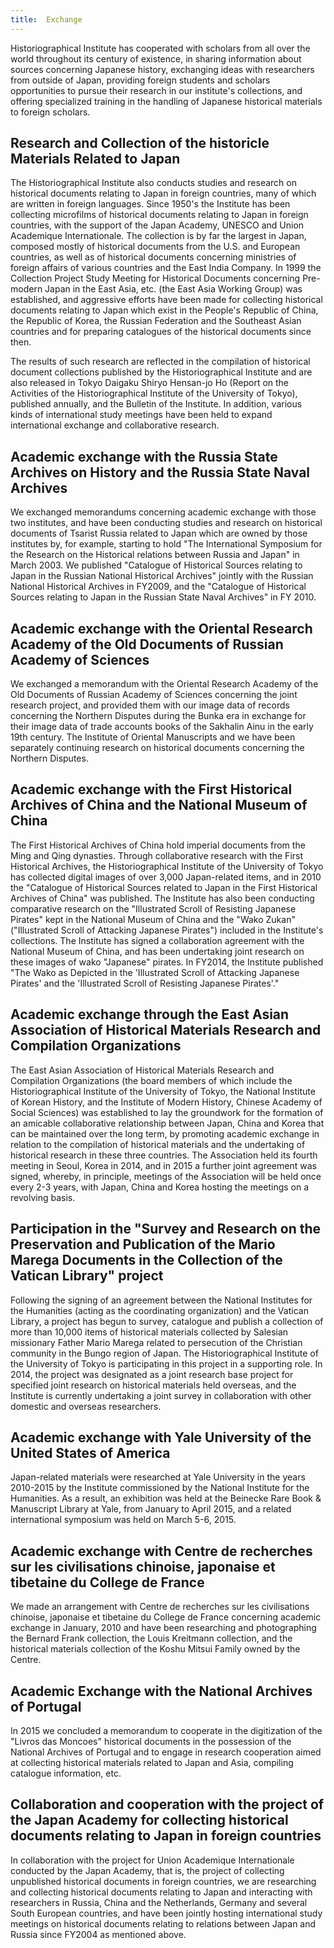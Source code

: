 ```yaml
---
title: 	Exchange
---
```


Historiographical Institute has cooperated with scholars from all over the world throughout its century of existence, in sharing information about sources concerning Japanese history, exchanging ideas with researchers from outside of Japan, providing foreign students and scholars opportunities to pursue their research in our institute's collections, and offering specialized training in the handling of Japanese historical materials to foreign scholars.

<h2 class="h03 mt2">Research and Collection of the historicle Materials Related to Japan</h2>

The Historiographical Institute also conducts studies and research on historical documents relating to Japan in foreign countries, many of which are written in foreign languages. Since 1950's the Institute has been collecting microfilms of historical documents relating to Japan in foreign countries, with the support of the Japan Academy, UNESCO and Union Academique Internationale. The collection is by far the largest in Japan, composed mostly of historical documents from the U.S. and European countries, as well as of historical documents concerning ministries of foreign affairs of various countries and the East India Company. In 1999 the Collection Project Study Meeting for Historical Documents concerning Pre-modern Japan in the East Asia, etc. (the East Asia Working Group) was established, and aggressive efforts have been made for collecting historical documents relating to Japan which exist in the People's Republic of China, the Republic of Korea, the Russian Federation and the Southeast Asian countries and for preparing catalogues of the historical documents since then.

The results of such research are reflected in the compilation of historical document collections published by the Historiographical Institute and are also released in Tokyo Daigaku Shiryo Hensan-jo Ho (Report on the Activities of the Historiographical Institute of the University of Tokyo), published annually, and the Bulletin of the Institute. In addition, various kinds of international study meetings have been held to expand international exchange and collaborative research.

<h2 class="h03 mt2">Academic exchange with the Russia State Archives on History and the Russia State Naval Archives</h2>

We exchanged memorandums concerning academic exchange with those two institutes, and have been conducting studies and research on historical documents of Tsarist Russia related to Japan which are owned by those institutes by, for example, starting to hold "The International Symposium for the Research on the Historical relations between Russia and Japan" in March 2003. We published "Catalogue of Historical Sources relating to Japan in the Russian National Historical Archives" jointly with the Russian National Historical Archives in FY2009, and the "Catalogue of Historical Sources relating to Japan in the Russian State Naval Archives" in FY 2010.

<h2 class="h03 mt2">Academic exchange with the Oriental Research Academy of the Old Documents of Russian Academy of Sciences</h2>

We exchanged a memorandum with the Oriental Research Academy of the Old Documents of Russian Academy of Sciences concerning the joint research project, and provided them with our image data of records concerning the Northern Disputes during the Bunka era in exchange for their image data of trade accounts books of the Sakhalin Ainu in the early 19th century. The Institute of Oriental Manuscripts and we have been separately continuing research on historical documents concerning the Northern Disputes.

<h2 class="h03 mt2">Academic exchange with the First Historical Archives of China and the National Museum of China</h2>

The First Historical Archives of China hold imperial documents from the Ming and Qing dynasties. Through collaborative research with the First Historical Archives, the Historiographical Institute of the University of Tokyo has collected digital images of over 3,000 Japan-related items, and in 2010 the "Catalogue of Historical Sources related to Japan in the First Historical Archives of China" was published. The Institute has also been conducting comparative research on the "Illustrated Scroll of Resisting Japanese Pirates" kept in the National Museum of China and the "Wako Zukan" ("Illustrated Scroll of Attacking Japanese Pirates") included in the Institute's collections. The Institute has signed a collaboration agreement with the National Museum of China, and has been undertaking joint research on these images of wako "Japanese" pirates. In FY2014, the Institute published "The Wako as Depicted in the 'Illustrated Scroll of Attacking Japanese Pirates' and the 'Illustrated Scroll of Resisting Japanese Pirates'."

<h2 class="h03 mt2">Academic exchange through the East Asian Association of Historical Materials Research and Compilation Organizations</h2>

The East Asian Association of Historical Materials Research and Compilation Organizations (the board members of which include the Historiographical Institute of the University of Tokyo, the National Institute of Korean History, and the Institute of Modern History, Chinese Academy of Social Sciences) was established to lay the groundwork for the formation of an amicable collaborative relationship between Japan, China and Korea that can be maintained over the long term, by promoting academic exchange in relation to the compilation of historical materials and the undertaking of historical research in these three countries. The Association held its fourth meeting in Seoul, Korea in 2014, and in 2015 a further joint agreement was signed, whereby, in principle, meetings of the Association will be held once every 2-3 years, with Japan, China and Korea hosting the meetings on a revolving basis.

<h2 class="h03 mt2">Participation in the "Survey and Research on the Preservation and Publication of the Mario Marega Documents in the Collection of the Vatican Library" project</h2>

Following the signing of an agreement between the National Institutes for the Humanities (acting as the coordinating organization) and the Vatican Library, a project has begun to survey, catalogue and publish a collection of more than 10,000 items of historical materials collected by Salesian missionary Father Mario Marega related to persecution of the Christian community in the Bungo region of Japan. The Historiographical Institute of the University of Tokyo is participating in this project in a supporting role. In 2014, the project was designated as a joint research base project for specified joint research on historical materials held overseas, and the Institute is currently undertaking a joint survey in collaboration with other domestic and overseas researchers.

<h2 class="h03 mt2">Academic exchange with Yale University of the United States of America</h2>

Japan-related materials were researched at Yale University in the years 2010-2015 by the Institute commissioned by the National Institute for the Humanities. As a result, an exhibition was held at the Beinecke Rare Book & Manuscript Library at Yale, from January to April 2015, and a related international symposium was held on March 5-6, 2015.

<h2 class="h03 mt2">Academic exchange with Centre de recherches sur les civilisations chinoise, japonaise et tibetaine du College de France</h2>

We made an arrangement with Centre de recherches sur les civilisations chinoise, japonaise et tibetaine du College de France concerning academic exchange in January, 2010 and have been researching and photographing the Bernard Frank collection, the Louis Kreitmann collection, and the historical materials collection of the Koshu Mitsui Family owned by the Centre.

<h2 class="h03 mt2">Academic Exchange with the National Archives of Portugal</h2>

In 2015 we concluded a memorandum to cooperate in the digitization of the "Livros das Moncoes" historical documents in the possession of the National Archives of Portugal and to engage in research cooperation aimed at collecting historical materials related to Japan and Asia, compiling catalogue information, etc.

<h2 class="h03 mt2">Collaboration and cooperation with the project of the Japan Academy for collecting historical documents relating to Japan in foreign countries</h2>

In collaboration with the project for Union Academique Internationale conducted by the Japan Academy, that is, the project of collecting unpublished historical documents in foreign countries, we are researching and collecting historical documents relating to Japan and interacting with researchers in Russia, China and the Netherlands, Germany and several South European countries, and have been jointly hosting international study meetings on historical documents relating to relations between Japan and Russia since FY2004 as mentioned above.